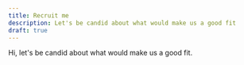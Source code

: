 ```yaml
---
title: Recruit me
description: Let's be candid about what would make us a good fit
draft: true
---
```


Hi, let's be candid about what would make us a good fit.

